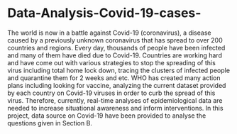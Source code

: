 # Data-Analysis-Covid-19-cases-

The world is now in a battle against Covid-19 (coronavirus), a disease caused by a previously unknown 
coronavirus that has spread to over 200 countries and regions. Every day, thousands of people have been 
infected and many of them have died due to Covid-19. Countries are working hard and have come out 
with various strategies to stop the spreading of this virus including total home lock down, tracing the 
clusters of infected people and quarantine them for 2 weeks and etc. WHO has created many action plans 
including looking for vaccine, analyzing the current dataset provided by each country on Covid-19 
viruses in order to curb the spread of this virus. Therefore, currently, real-time analyses of 
epidemiological data are needed to increase situational awareness and inform interventions. In this project, 
data source on Covid-19 have been provided to analyse the questions given in Section B.
